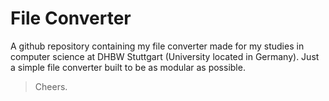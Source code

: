 # File Converter

A github repository containing my file converter made for my studies in computer science at DHBW Stuttgart (University located in Germany).
Just a simple file converter built to be as modular as possible.

> Cheers.
